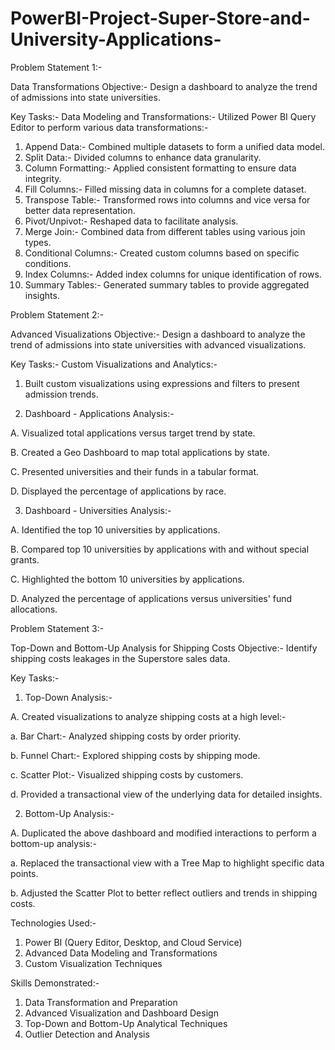 # PowerBI-Project-Super-Store-and-University-Applications-

Problem Statement 1:- 

Data Transformations Objective:- Design a dashboard to analyze the trend of admissions into state universities.

Key Tasks:- Data Modeling and Transformations:- Utilized Power BI Query Editor to perform various data transformations:-

1. Append Data:- Combined multiple datasets to form a unified data model.
2. Split Data:- Divided columns to enhance data granularity.
3. Column Formatting:- Applied consistent formatting to ensure data integrity.
4. Fill Columns:- Filled missing data in columns for a complete dataset.
5. Transpose Table:- Transformed rows into columns and vice versa for better data representation.
6. Pivot/Unpivot:- Reshaped data to facilitate analysis.
7. Merge Join:- Combined data from different tables using various join types.
8. Conditional Columns:- Created custom columns based on specific conditions.
9. Index Columns:- Added index columns for unique identification of rows.
10. Summary Tables:- Generated summary tables to provide aggregated insights.

Problem Statement 2:-

Advanced Visualizations Objective:- Design a dashboard to analyze the trend of admissions into state universities with advanced visualizations.

Key Tasks:- Custom Visualizations and Analytics:-

1. Built custom visualizations using expressions and filters to present admission trends.

2. Dashboard - Applications Analysis:-

A. Visualized total applications versus target trend by state.

B. Created a Geo Dashboard to map total applications by state.

C. Presented universities and their funds in a tabular format.

D. Displayed the percentage of applications by race.

3. Dashboard - Universities Analysis:-

A. Identified the top 10 universities by applications.

B. Compared top 10 universities by applications with and without special grants.

C. Highlighted the bottom 10 universities by applications.

D. Analyzed the percentage of applications versus universities' fund allocations.

Problem Statement 3:-

Top-Down and Bottom-Up Analysis for Shipping Costs Objective:- Identify shipping costs leakages in the Superstore sales data.

Key Tasks:-

1. Top-Down Analysis:-

A. Created visualizations to analyze shipping costs at a high level:-

a. Bar Chart:- Analyzed shipping costs by order priority.

b. Funnel Chart:- Explored shipping costs by shipping mode.

c. Scatter Plot:- Visualized shipping costs by customers.

d. Provided a transactional view of the underlying data for detailed insights.

2. Bottom-Up Analysis:-

A. Duplicated the above dashboard and modified interactions to perform a bottom-up analysis:-

a. Replaced the transactional view with a Tree Map to highlight specific data points.

b. Adjusted the Scatter Plot to better reflect outliers and trends in shipping costs.

Technologies Used:-

1. Power BI (Query Editor, Desktop, and Cloud Service)
2. Advanced Data Modeling and Transformations
3. Custom Visualization Techniques

Skills Demonstrated:-

1. Data Transformation and Preparation
2. Advanced Visualization and Dashboard Design
3. Top-Down and Bottom-Up Analytical Techniques
4. Outlier Detection and Analysis
